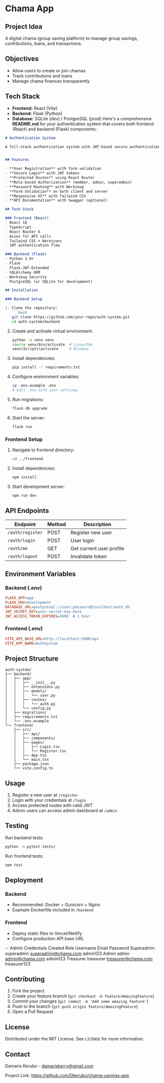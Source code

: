 # Chama App


## Project Idea
A digital chama (group saving platform) to manage group savings, contributions, loans, and transactions.

## Objectives
- Allow users to create or join chamas
- Track contributions and loans
- Manage chama finances transparently

## Tech Stack
- **Frontend:** React (Vite)
- **Backend:** Flask (Python)
- **Database:** SQLite (dev) / PostgreSQL (prod)
Here's a comprehensive **README.md** for your authentication system that covers both frontend (React) and backend (Flask) components:

```markdown
# Authentication System

A full-stack authentication system with JWT-based secure authentication, user registration, and role-based access control.


## Features

- **User Registration** with form validation
- **Secure Login** with JWT tokens
- **Protected Routes** using React Router
- **Role-based Authorization** (member, admin, superadmin)
- **Password Hashing** with Werkzeug
- **Form Validation** on both client and server
- **Responsive UI** with Tailwind CSS
- **API Documentation** with Swagger (optional)

## Tech Stack

### Frontend (React)
- React 18
- TypeScript
- React Router 6
- Axios for API calls
- Tailwind CSS + Heroicons
- JWT authentication flow

### Backend (Flask)
- Python 3.9+
- Flask
- Flask-JWT-Extended
- SQLAlchemy ORM
- Werkzeug Security
- PostgreSQL (or SQLite for development)

## Installation

### Backend Setup

1. Clone the repository:
   ```bash
   git clone https://github.com/your-repo/auth-system.git
   cd auth-system/backend
   ```

2. Create and activate virtual environment:
   ```bash
   python -m venv venv
   source venv/bin/activate  # Linux/Mac
   venv\Scripts\activate     # Windows
   ```

3. Install dependencies:
   ```bash
   pip install -r requirements.txt
   ```

4. Configure environment variables:
   ```bash
   cp .env.example .env
   # Edit .env with your settings
   ```

5. Run migrations:
   ```bash
   flask db upgrade
   ```

6. Start the server:
   ```bash
   flask run
   ```

### Frontend Setup

1. Navigate to frontend directory:
   ```bash
   cd ../frontend
   ```

2. Install dependencies:
   ```bash
   npm install
   ```

3. Start development server:
   ```bash
   npm run dev
   ```

## API Endpoints

| Endpoint | Method | Description |
|----------|--------|-------------|
| `/auth/register` | POST | Register new user |
| `/auth/login` | POST | User login |
| `/auth/me` | GET | Get current user profile |
| `/auth/logout` | POST | Invalidate token |

## Environment Variables

### Backend (.env)
```ini
FLASK_APP=app
FLASK_ENV=development
DATABASE_URL=postgresql://user:password@localhost/auth_db
JWT_SECRET_KEY=your-secret-key-here
JWT_ACCESS_TOKEN_EXPIRES=3600  # 1 hour
```

### Frontend (.env)
```ini
VITE_API_BASE_URL=http://localhost:5000/api
VITE_APP_NAME=AuthSystem
```

## Project Structure

```
auth-system/
├── backend/
│   ├── app/
│   │   ├── __init__.py
│   │   ├── extensions.py
│   │   ├── models/
│   │   │   └── user.py
│   │   ├── routes/
│   │   │   └── auth.py
│   │   └── config.py
│   ├── migrations/
│   ├── requirements.txt
│   └── .env.example
└── frontend/
    ├── src/
    │   ├── api/
    │   ├── components/
    │   ├── pages/
    │   │   ├── Login.tsx
    │   │   └── Register.tsx
    │   ├── App.tsx
    │   └── main.tsx
    ├── package.json
    └── vite.config.ts
```

## Usage

1. Register a new user at `/register`
2. Login with your credentials at `/login`
3. Access protected routes with valid JWT
4. Admin users can access admin dashboard at `/admin`

## Testing

Run backend tests:
```bash
python -m pytest tests/
```

Run frontend tests:
```bash
npm test
```

## Deployment

### Backend
- Recommended: Docker + Gunicorn + Nginx
- Example Dockerfile included in `/backend`

### Frontend
- Deploy static files to Vercel/Netlify
- Configure production API base URL

✅ Admin Credentials Created
Role	         Username	      Email	                  Password
Superadmin	   superadmin	   superadmin@chama.com	   admin123
Admin	         admin	         admin@chama.com	      admin123
Treasurer	   treasurer	   treasurer@chama.com	   treasurer123

## Contributing

1. Fork the project
2. Create your feature branch (`git checkout -b feature/AmazingFeature`)
3. Commit your changes (`git commit -m 'Add some amazing feature'`)
4. Push to the branch (`git push origin feature/AmazingFeature`)
5. Open a Pull Request

## License

Distributed under the MIT License. See `LICENSE` for more information.

## Contact

Damaris Kerubo - damariskerry@gmail.com

Project Link: https://github.com/Dkerubo/chama-savings-app
```
